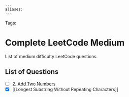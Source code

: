 ```
---
aliases:
---
```

Tags:

# Complete LeetCode Medium
List of medium difficulty LeetCode questions.

## List of Questions
- [ ] [2. Add Two Numbers](https://leetcode.com/problems/add-two-numbers)
- [x] [[Longest Substring Without Repeating Characters]]